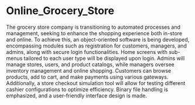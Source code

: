 # Online_Grocery_Store
The grocery store company is transitioning to automated processes and management, seeking to enhance the shopping experience both in-store and online. To achieve this, an object-oriented software is being developed, encompassing modules such as registration for customers, managers, and admins, along with secure login functionalities. Home screens with sub-menus tailored to each user type will be displayed upon login. Admins will manage stores, users, and product catalogs, while managers oversee inventory management and online shopping. Customers can browse products, add to cart, and make payments using various gateways. Additionally, a store checkout simulation tool will allow for testing different cashier configurations to optimize efficiency. Binary file handling is emphasized, and a user-friendly interface design is made.
